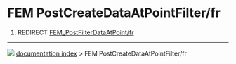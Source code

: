 # FEM PostCreateDataAtPointFilter/fr
1.  REDIRECT [FEM\_PostFilterDataAtPoint/fr](FEM_PostFilterDataAtPoint/fr.md)



---
![](images/Right_arrow.png) [documentation index](../README.md) > FEM PostCreateDataAtPointFilter/fr
